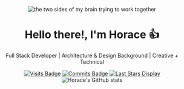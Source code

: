 <p align="center">
  <img src="https://media.tenor.com/ISMPf_S7nwUAAAAC/designer-developer.gif" alt="the two sides of my brain trying to work together">
</p>
<h1 align="center">Hello there!, I'm Horace 👍</h1>
<p align="center">
  Full Stack Developer | Architecture & Design Background | Creative + Technical
</p>
<div align="center">

[![Visits Badge](https://badges.pufler.dev/visits/HoraceLChen/HoraceLChen)](https://www.horace-chen.com)
[![Commits Badge](https://badges.pufler.dev/commits/monthly/HoraceLChen)](https://badges.pufler.dev)
[![Last Stars Display](https://badges.pufler.dev/pinned/HoraceLChen?count=3&padding=15&perRow=3)](https://github.com/HoraceLChen?tab=repositories)
![Horace's GitHub stats](https://github-readme-stats.vercel.app/api?username=HoraceLChen&show_icons=true&theme=transparent&border_color=00000000)


</div>
<!--
**HoraceLChen/HoraceLChen** is a ✨ _special_ ✨ repository because its `README.md` (this file) appears on your GitHub profile.

Here are some ideas to get you started:

- 🔭 I’m currently working on ...
- 🌱 I’m currently learning ...
- 👯 I’m looking to collaborate on ...
- 🤔 I’m looking for help with ...
- 💬 Ask me about ...
- 📫 How to reach me: ...
- 😄 Pronouns: ...
- ⚡ Fun fact: ...
-->

